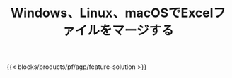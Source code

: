 ﻿---
title: Windows、Linux、macOSでExcelファイルをマージする 
weight: 7730
url: /ja/merger
description: Excel XLS、XLSX、CSV、TSV、ODS、SXC、FODSファイルを組み合わせるための無料のアプリとAPI
---
{{< blocks/products/pf/agp/feature-solution >}} 

